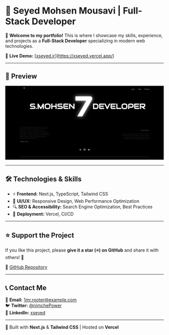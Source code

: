 # 🚀 Seyed Mohsen Mousavi | Full-Stack Developer

🎉 **Welcome to my portfolio!** This is where I showcase my skills, experience, and projects as a **Full-Stack Developer** specializing in modern web technologies.

🔗 **Live Demo:** [[xseyed.ir](https://xseyed.ir/)](https://xseyed.vercel.app/)

---

## 📸 Preview
![Portfolio Preview](./public/screenshot.jpeg)

---

## 🛠 Technologies & Skills
- ⚡ **Frontend:**  Next.js, TypeScript, Tailwind CSS
- 🎨 **UI/UX:** Responsive Design, Web Performance Optimization
- 🔍 **SEO & Accessibility:** Search Engine Optimization, Best Practices
- 🚀 **Deployment:** Vercel, CI/CD


---

## ⭐ Support the Project
If you like this project, please **give it a star (⭐) on GitHub** and share it with others! 🚀

🔗 [GitHub Repository](https://github.com/seyed-mohsen-mousavi/ME)

---

## 📞 Contact Me
📧 **Email:** [1mr.rooter@example.com](1mr.rooter3@gmail.com)  
🐦 **Twitter:** [@nimchePower](https://x.com/nimchePower)  
💼 **LinkedIn:** [xseyed](https://www.linkedin.com/in/xseyed)  

---

🚀 Built with **Next.js** & **Tailwind CSS** | Hosted on **Vercel**
